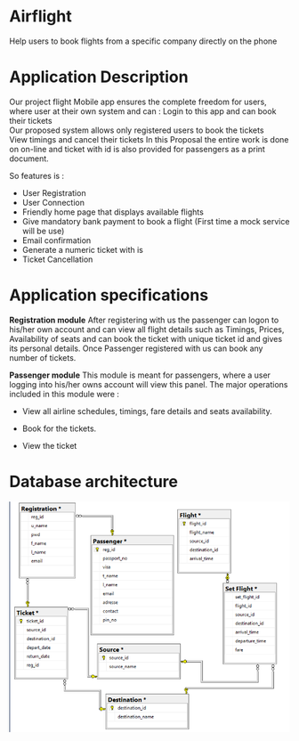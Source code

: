 # Airflight
Help users to book flights from a specific company directly on the phone



# Application Description

Our project flight Mobile app ensures the complete freedom for users, where user at their own system and can :
Login to this app and can book their tickets	
Our proposed system allows only registered users to book the tickets	
View timings and cancel their tickets
In this Proposal the entire work is done on on-line and ticket with id is also provided for passengers as a print document. 

So features is :	

- User Registration
- User Connection	
- Friendly home page that displays available flights	
- Give mandatory bank payment to book a flight (First time a mock service will be use)	
- Email confirmation	
- Generate a numeric ticket with is
- Ticket Cancellation

# Application specifications

**Registration module** After registering with us the passenger can logon to his/her own account and can view all flight details such as Timings, Prices, Availability of seats and can book the ticket with unique ticket id and gives its personal details. Once Passenger registered with us can book any number of tickets.

**Passenger module** This module is meant for passengers, where a user logging into his/her owns account will view this panel. The major operations included in this module were :

-  View all airline schedules, timings, fare details and seats availability.

-  Book for the tickets.

-  View the ticket

# Database architecture

![AirflightDbSchema](https://github.com/DanKyungu/Airflight/blob/master/docs/AirflightDbSchema.png?raw=true)


